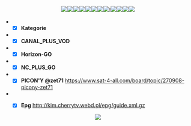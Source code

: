 <p align="center">
<img src="http://kim.cherrytv.webd.pl/Silver_Black_2/13%20Ulica-BACK.png"><img src="http://kim.cherrytv.webd.pl/Silver_Black_2/ATM%20Rozrywka%20HD.png"><img src="http://kim.cherrytv.webd.pl/Silver_Black_2/Canal%2B%204K-BACK8%20HD.png"><img src="http://kim.cherrytv.webd.pl/Silver_Black_2/FilmboxAction.pl.png"><img src="http://kim.cherrytv.webd.pl/Silver_Black_2/H2.png"><img src="http://kim.cherrytv.webd.pl/Silver_Black_2/Gold%20TV%20HD.png"><img src="http://kim.cherrytv.webd.pl/Silver_Black_2/Insight%20TV.png"><img src="http://kim.cherrytv.webd.pl/Silver_Black_2/Hustler%20HD.png">!<img src="http://kim.cherrytv.webd.pl/Silver_Black_2/FilmboxAction.pl.png"><img src="http://kim.cherrytv.webd.pl/Silver_Black_2/H2.png"><img src="http://kim.cherrytv.webd.pl/Silver_Black_2/Polsat%20Film-BACK%20HD.png"><img src="http://kim.cherrytv.webd.pl/Silver_Black_2/nSport%2B-BACK.png">
</p>






* - [x] __Kategorie__
* - [x] __CANAL_PLUS_VOD__
* - [x] __Horizon-GO__
* - [x] __NC_PLUS_GO__
* - [x] __PICON'Y @zet71__ https://www.sat-4-all.com/board/topic/270908-picony-zet71
* - [x] __Epg__  http://kim.cherrytv.webd.pl/epg/guide.xml.gz








<p align="center">
<img src="https://i.ibb.co/fdmSMCh/24.png">
</p>
